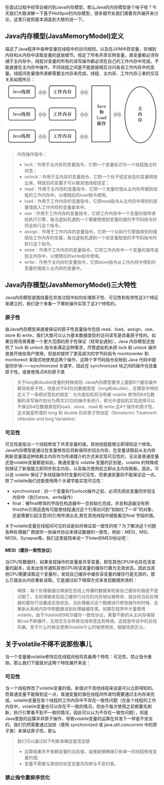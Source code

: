 在面试过程中经常会被问到Java内存模型，那么Java的内存模型是个啥子呢？今天我们大致讲解一下基于HotSpot的内存模型，很多细节处我们需要另外展开来讨论，这里只是把基本涵盖到大致的说一下。

## Java内存模型(JavaMemoryModel)定义
描述了Java程序中各种变量在线程中的访问规则，以及在JVM中将变量，存储到内存和从内存中读取变量的底层细节。规定了所有共享实例变量，类变量都必须存储于主内存中，线程对变量的所有的读写操作都必须在自己的工作内存中完成，不能直接在主内存中操作。不同线程之间是不能直接相互访问各自工作内存中的变量。线程间变量值传递都需要主内存来完成，线程、主内存、工作内存三者的交互关系如图所示：
![](../resource/内存模型.png)
> 内存操作指令：
> - lock：作用于主内存的变量指令，它把一个变量标识为一个线程独占的状态；
> - unlock：作用于主内存的变量指令，它把一个处于锁定状态的变量释放出来，释放后的变量才可以被其他线程锁定；
> - read：作用于主内存的变量指令，它把一个变量的值从主内存传输到线程的工作内存中，以便随后的load指令使用。
> - load：作用于工作内存的变量指令，它把read指令从主内存中得到的变量值放入工作内存的变量副本中。
> - use：作用于工作内存的变量指令，它把工作内存中一个变量的值传递给执行引擎，每当虚拟机遇到一个需要使用到变量的值的字节码指令时将会执行这个指令。
> - assign：作用于工作内存的变量指令，它把一个从执行引擎接收到的值赋给工作内存的变量，每当虚拟机遇到一个给变量赋值的字节码指令时执行这个指令。
> - store：作用于工作内存的变量指令，它把工作内存中一个变量的值传送到主内存中，以便随后的write指令使用。
> - write：作用于主内存的变量指令，它把store指令从工作内存中得到的变量的值放入主内存的变量中。
## Java内存模型(JavaMemoryModel)三大特性
Java内存模型是围绕着在并发过程中如何处理原子性、可见性和有序性这3个特征来建立的，我们逐个来看一下哪些操作实现了这3个特性的。
### 原子性
由Java内存模型来直接保证的原子性变量指令包括 read、load、assign、use、store 和 write，我们大致可以认为基本数据类型的访问读写是具备原子性的。如果应用场景需要一个更大范围的原子性保证（经常会遇到），Java 内存模型还提供了 lock 和 unlock 指令来满足这种需求，尽管虚拟机未把 lock 和 unlock 操作直接开放给用户使用，但是却提供了更高层次的字节码指令 monitorenter 和 monitorexit 来隐式地使用这两个操作，这两个字节码指令反映到 Java 代码中就是同步块——synchronized 关键字，因此在 synchronized 块之间的操作也具备原子性。或者使用JDK的原子类
> 关于long和double变量的特殊规则:
> Java内存模型要求上面那8个缓存操作都具有原子性，但是对于64位的数据类型（long和double），在模型中特别定义了一条相对宽松的规定：允许虚拟机将没有被 volatile 修饰的64位数据的读写操作划分为两次32位的操作来进行，即允许虚拟机实现选择可以不保证64位数据类型的load、store、read 和 write 这4个操作的原子性，这点就是所谓的 long 和 double 的非原子性协定（Nonatomic Treatment ofdouble and long Variables）
### 可见性
可见性是指当一个线程修改了共享变量的值，其他线程能够立即得知这个修改。Java内存模型是通过在变量修改后将新值同步回主内存，在变量读取前从主内存刷新变量值这种依赖主内存作为传递媒介的方式来实现可见性的，无论是普通变量还是volatile变量都是如此，普通变量与 volatile 变量的区别是，volatile 的特殊规则保证了新值能立即同步到主内存，以及每次使用前立即从主内存刷新。因此，可以说 volatile 保证了多线程操作时变量的可见性，而普通变量则不能保证这一点。除了volatile我们还能使用两个关键字能实现可见性：
- synchronized：对一个变量执行unlock操作之前，必须先把此变量同步回主内存中（执行store、write操作）
- final：被final修饰的字段在构造器中一旦初始化完成，并且构造器没有把this(this引用逃逸有可能使线程通过这个引用访问到“初始化了一半”的对象，还是需要引起注意)的引用传递出去,那在其他线程中就能看见final 字段的值。

关于volatile变量在线程间可见的话是如何保证其一致性的呢？为了解决这个问题各种处理器厂商提供一些操作协议来保证数据的一致性，例如：MESI，MSI，MOSI，Synapse等。我们这里就简单说一下Inter的MESI协议吧：
#### MESI（缓存一致性协议）
当CPU写数据时，如果发现操作的变量是共享变量，即在其他CPU中也存在该变量的副本，会发出信号通知其他CPU将该变量的缓存行置为无效状态，因此当其他CPU需要读取这个变量时，发现自己缓存中缓存该变量的缓存行是无效的，那么它就会从内存重新读取。它是通过如下嗅探方式来发现数据失效的：
> 嗅探：每个处理器通过嗅探在总线上传播的数据来检查自己缓存的值是不是过期了，当处理器发现自己缓存行对应的内存地址被修改，就会将当前处理器的缓存行设置成无效状态，当处理器对这个数据进行修改操作的时候，会重新从系统内存中把数据读到处理器缓存里。如果在程序中大量使用volatile，由于Volatile的MESI缓存一致性协议，需要不断的从主内存嗅探和cas不断循环，无效交互会导致总线带宽达到峰值。这就是传说中的总线风暴。至于什么时候去使用Volatile什么时候使用锁，根据场景区分。




## 关于volatile不得不说那些事儿
当一个变量被volatile修饰后在线程间他将具备两个特性：可见性，禁止指令重排。那么我们下面就对这两个特性展开来说：
### 可见性
当一个线程修改了volatile变量的值，新值对于其他线程来说是可以立即得知的。而普通变量不能做到这一点，普通变量的值在线程间传递均需要通过主内存来完成。volatile变量在各个线程的工作内存中不存在一致性问题（在各个线程的工作内存中，volatile变量也可以存在不一致的情况，但由于每次使用之前都要先刷新，执行引擎看不到不一致的情况，因此可以认为不存在一致性问题），但是 Java里面的运算并非原子操作，导致volatile变量的运算在并发下一样是不安全的，我们仍然需要通过加锁（使用 synchronized 或 java.util.concurrent 中的原子类）来保证原子性。那么
> 我们可以通过如下判断来确定是否加锁
> - 运算结果并不依赖变量的当前值，或者能够确保只有单一的线程修改变量的值;
> - 变量不需要与其他的状态变量共同参与不变约束。
### 禁止指令重排序优化

